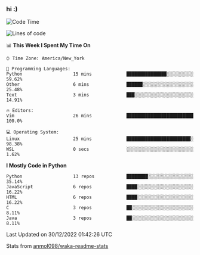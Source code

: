 ### hi :)

<!--START_SECTION:waka-->
![Code Time](http://img.shields.io/badge/Code%20Time-949%20hrs%2014%20mins-blue)

![Lines of code](https://img.shields.io/badge/From%20Hello%20World%20I%27ve%20Written-601%20Thousand%20lines%20of%20code-blue)

📊 **This Week I Spent My Time On** 

```text
⌚︎ Time Zone: America/New_York

💬 Programming Languages: 
Python                   15 mins             ███████████████░░░░░░░░░░   59.62% 
Other                    6 mins              ██████░░░░░░░░░░░░░░░░░░░   25.48% 
Text                     3 mins              ███░░░░░░░░░░░░░░░░░░░░░░   14.91%

🔥 Editors: 
Vim                      26 mins             █████████████████████████   100.0%

💻 Operating System: 
Linux                    25 mins             ████████████████████████░   98.38% 
WSL                      0 secs              ░░░░░░░░░░░░░░░░░░░░░░░░░   1.62%

```

**I Mostly Code in Python** 

```text
Python                   13 repos            ████████░░░░░░░░░░░░░░░░░   35.14% 
JavaScript               6 repos             ████░░░░░░░░░░░░░░░░░░░░░   16.22% 
HTML                     6 repos             ████░░░░░░░░░░░░░░░░░░░░░   16.22% 
C                        3 repos             ██░░░░░░░░░░░░░░░░░░░░░░░   8.11% 
Java                     3 repos             ██░░░░░░░░░░░░░░░░░░░░░░░   8.11%

```



 Last Updated on 30/12/2022 01:42:26 UTC
<!--END_SECTION:waka-->

Stats from [anmol098/waka-readme-stats](https://github.com/anmol098/waka-readme-stats)